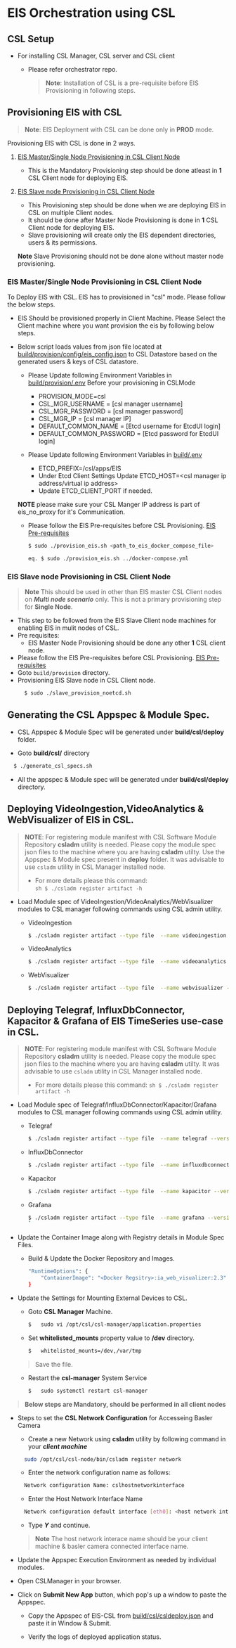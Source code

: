# EIS Orchestration using CSL

## CSL Setup

* For installing CSL Manager, CSL server and CSL client

    * Please refer orchestrator repo.

      > **Note**: Installation of CSL is a pre-requisite before EIS Provisioning in following steps.

## Provisioning EIS with CSL

> **Note**: EIS Deployment with CSL can be done only in **PROD** mode.

Provisioning EIS with CSL is done in 2 ways. 

1.  [EIS Master/Single Node Provisioning in CSL Client Node](#eis-mastersingle-node-provisioning-in-csl-client-node)
    * This is the Mandatory Provisioning step should be done atleast in **1** CSL Client node for deploying EIS.

2.  [EIS Slave node Provisioning in CSL Client Node](#eis-slave-node-provisioning-in-csl-client-node)
    * This Provisioning step should be done when we are deploying EIS in CSL on multiple Client nodes.
    * It should be done after Master Node Provisioning is done in **1** CSL Client node for deploying EIS.
    * Slave provisioning will create only the EIS dependent directories, users & its permissions.
    
    **Note** Slave Provisioning should not be done alone without master node provisioning. 

### EIS Master/Single Node Provisioning in CSL Client Node

To Deploy EIS with CSL. EIS has to provisioned in "csl" mode. Please follow the below steps.

* EIS Should be provisioned properly in Client Machine. Please Select the Client machine where you want provision the eis by following below steps.

* Below script loads values from json file located at [build/provision/config/eis_config.json](../../build/provision/config/eis_config.json) to CSL Datastore based on the 
  generated users & keys of CSL datastore.
    
    * Please Update following Environment Variables in [build/provision/.env](../../build/provision/.env)
      Before your provisioning in CSLMode
        * PROVISION_MODE=csl
        * CSL_MGR_USERNAME         =   [csl manager username]
        * CSL_MGR_PASSWORD         =   [csl manager password]
        * CSL_MGR_IP               =   [csl manager IP]
        * DEFAULT_COMMON_NAME      =   [Etcd username for EtcdUI login]
        * DEFAULT_COMMON_PASSWORD  =   [Etcd password for EtcdUI login]

    * Please Update following Environment Variables in [build/.env](../../build/.env)
        * ETCD_PREFIX=/csl/apps/EIS
        * Under Etcd Client Settings Update ETCD_HOST=<csl manager ip address/virtual ip address>
        * Update ETCD_CLIENT_PORT if needed.

    **NOTE** please make sure your CSL Manger IP address is part of eis_no_proxy for it's Communication.

    * Please follow the EIS Pre-requisites before CSL Provisioning.
        [EIS Pre-requisites](../../README.md#eis-pre-requisites)


        ```sh
        $ sudo ./provision_eis.sh <path_to_eis_docker_compose_file>
    
        eq. $ sudo ./provision_eis.sh ../docker-compose.yml

### EIS Slave node Provisioning in CSL Client Node
>**Note** This should be used in other than EIS master CSL Client nodes on ***Multi node scenario*** only. This is not a primary provisioning step for **Single Node**.
  * This step to be followed from the EIS Slave Client node machines for enabling EIS in mulit nodes of CSL.
  * Pre requisites:
    * EIS Master Node Provisioning should be done any other **1** CSL client node.
  * Please follow the EIS Pre-requisites before CSL Provisioning.
    [EIS Pre-requisites](../../README.md#eis-pre-requisites)
  * Goto `build/provision` directory.
  * Provisioning EIS Slave node in CSL Client node.
    ```sh
      $ sudo ./slave_provision_noetcd.sh
    ```
  


## Generating the CSL Appspec & Module Spec.
  * CSL Appspec & Module Spec will be generated under **build/csl/deploy** folder.

  * Goto **build/csl/** directory
  ```sh
    $ ./generate_csl_specs.sh
  ````
  
  * All the appspec & Module spec will be generated under **build/csl/deploy** directory.

## Deploying VideoIngestion,VideoAnalytics & WebVisualizer of EIS in CSL.

> **NOTE**:
> For registering module manifest with CSL Software Module Repository **csladm** utility is needed. Please copy the module spec json files to the machine where you are having **csladm** utilty.
> Use the Appspec & Module spec present in **deploy** folder.
> It was advisable to use `csladm` utility in CSL Manager installed node.
> * For more details please this command:    
>        ```sh
>        $ ./csladm register artifact -h
>       ```

* Load Module spec of VideoIngestion/VideoAnalytics/WebVisualizer modules to CSL manager following commands using CSL admin utility.

    * VideoIngestion
    
      ```sh
      $ ./csladm register artifact --type file  --name videoingestion --version 2.3 --file ./vi_module_spec.json 
      ```
    
    * VideoAnalytics
    
      ```sh
      $ ./csladm register artifact --type file  --name videoanalytics --version 2.3 --file ./va_module_spec.json 
      ```
    
    * WebVisualizer
      
      ```sh
      $ ./csladm register artifact --type file  --name webvisualizer --version 2.3 --file ./webvis_module_spec.json
      ```
## Deploying Telegraf, InfluxDbConnector, Kapacitor & Grafana of EIS TimeSeries use-case in CSL.

> **NOTE**:
> For registering module manifest with CSL Software Module Repository **csladm** utility is needed. Please copy the module spec json files to the machine where you are having **csladm** utilty.
> It was advisable to use `csladm` utility in CSL Manager installed node.
> * For more details please this command:
>        ```sh
>        $ ./csladm register artifact -h
>       ```

* Load Module spec of Telegraf/InfluxDbConnector/Kapacitor/Grafana modules to CSL manager following commands using CSL admin utility.

    * Telegraf
    
      ```sh
      $ ./csladm register artifact --type file  --name telegraf --version 2.3 --file ./telegraf_module_spec.json 
      ```
    
    * InfluxDbConnector
    
      ```sh
      $ ./csladm register artifact --type file  --name influxdbconnector --version 2.3 --file ./influxdbconnector_module_spec.json 
      ```
    
    * Kapacitor
      
      ```sh
      $ ./csladm register artifact --type file  --name kapacitor --version 2.3 --file ./kapacitor_module_spec.json
      ```

    * Grafana

      ```sh
      $ ./csladm register artifact --type file  --name grafana --version 2.3 --file ./grafana_module_spec.json
      `

*  Update the Container Image along with Registry details in Module Spec Files.

    * Build & Update the Docker Repository and Images.

        ```sh
        "RuntimeOptions": {
            "ContainerImage": "<Docker Regsitry>:ia_web_visualizer:2.3"
        }
        ```

* Update the Settings for Mounting External Devices to CSL.

  * Goto **CSL Manager** Machine.
     ```sh
     $   sudo vi /opt/csl/csl-manager/application.properties
     ```   
  * Set **whitelisted_mounts** property value to **/dev** directory.
     ```sh    
     $   whitelisted_mounts=/dev,/var/tmp
     ```
  > Save the file.

  * Restart the **csl-manager** System Service
    ```sh    
    $   sudo systemctl restart csl-manager
    ```
>**Below steps are Mandatory, should be performed in all client nodes**
* Steps to set the **CSL Network Configuration** for Accesseing Basler Camera

  * Create a new Network using **csladm** utility by following command in your ***client machine***
  ```sh
    sudo /opt/csl/csl-node/bin/csladm register network
  ```
  * Enter the network configuration name as follows:
  ```sh
    Network configuration Name: cslhostnetworkinterface
  ```
  * Enter the Host Network Interface Name
  ```sh
    Network configuration default interface [eth0]: <host network interface>
  ```
  * Type ***Y*** and continue.

  >**Note** The host network interace name should be your client machine & basler camera connected interface name.

* Update the Appspec Execution Environment as needed by individual modules.

* Open CSLManager in your browser.

* Click on **Submit New App** button, which pop's up a window to paste the Appspec.

    * Copy the Appspec of EIS-CSL from 
        [build/csl/csldeploy.json](../csl/csldeploy.json)
        and paste it in Window & Submit.

    * Verify the logs of deployed application status.

